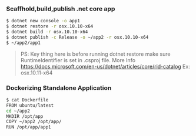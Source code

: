 ### Scaffhold,build,publish .net core app
```bash
$ dotnet new console -o app1
$ dotnet restore -r osx.10.10-x64
$ dotnet build -r osx.10.10-x64
$ dotnet publish -c Release -o ~/app2 -r osx.10.10-x64
$ ~/app2/app1
```

>PS: Key thing here is before running dotnet restore make sure RuntimeIdentifier is set in .csproj file.
>More Info 
>https://docs.microsoft.com/en-us/dotnet/articles/core/rid-catalog 
>Ex:    <RuntimeIdentifiers>osx.10.11-x64</RuntimeIdentifiers>

### Dockerizing Standalone Application
```bash
$ cat Dockerfile
FROM ubuntu/latest
cd ~/app2
MKDIR /opt/app
COPY ~/app2 /opt/app/
RUN /opt/app/app1
```



